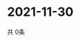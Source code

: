 # 2021-11-30
  共 0条

  <!-- BEGIN -->
  <!-- 最后更新时间Tue Nov 30 2021 08:04:27 GMT+0000 (Coordinated Universal Time) -->
  
  <!-- END -->
  
  